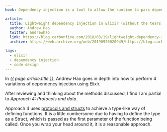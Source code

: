 ```yaml
---
hook: Dependency injection is a tool to allow the runtime to pass dependencies into a function. This can be used to swap out implementations based on data being handled, or as a way to provide a mock implementation for testing.

article:
  title: Lightweight dependency injection in Elixir (without the tears)
  author: Andrew Hao
  twitter: andrewhao
  link: https://blog.carbonfive.com/2018/03/19/lightweight-dependency-injection-in-elixir-without-the-tears/
  archive: https://web.archive.org/web/20190920020949/https://blog.carbonfive.com/2018/03/19/lightweight-dependency-injection-in-elixir-without-the-tears/

tags:
  - elixir
  - dependency injection
  - code design
---
```


In _{{ page.article.title }}_, Andrew Hao goes in depth into how to perform 4 variations of dependency injection using Elixir.

After reviewing and thinking about the methods discussed, I find I am partial to _Approach 4: Protocols and data_.

Approach 4 uses [protocols and structs](https://elixir-lang.org/getting-started/protocols.html) to achieve a type-like way of defining functions. It is a little cumbersome due to having to define the type as a Struct, which is passed as the first parameter of the function being called. Once you wrap your head around it, it is a reasonable approach.
